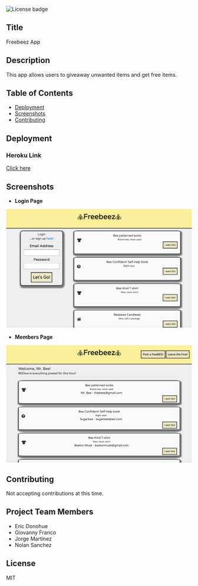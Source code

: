 ![License badge](https://img.shields.io/badge/License-MIT-brightgreen)

## Title

Freebeez App

## Description 

This app allows users to giveaway unwanted items and get free items.

## Table of Contents
* [Deployment](#deployment)
* [Screenshots](#screenshots)
* [Contributing](#contibuting)

## Deployment
### Heroku Link
[Click here](https://project2-group5.herokuapp.com/)

## Screenshots

* **Login Page**
<img src="readmeimages/login.png" width="600">

* **Members Page**
<img src="readmeimages/members.png" width="600">

## Contributing

Not accepting contributions at this time.
 
## Project Team Members

* Eric Donohue
* Giovanny Franco
* Jorge Martinez
* Nolan Sanchez

## License

MIT
